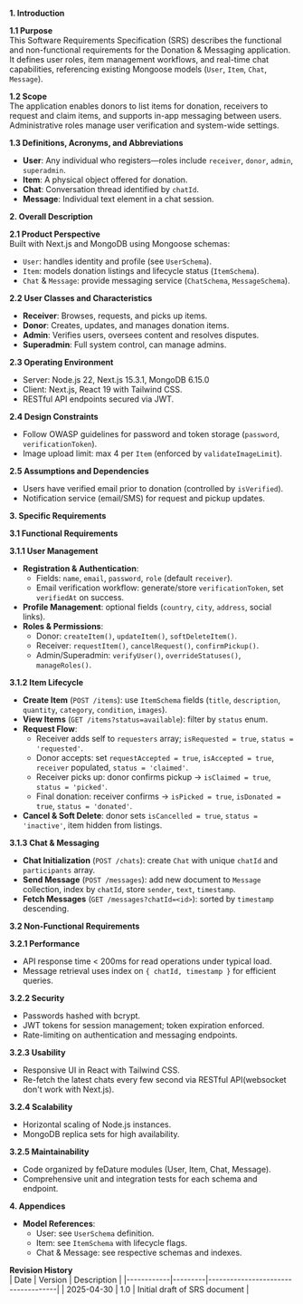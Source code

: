 **1. Introduction**

**1.1 Purpose**  
This Software Requirements Specification (SRS) describes the functional and non-functional requirements for the Donation & Messaging application. It defines user roles, item management workflows, and real-time chat capabilities, referencing existing Mongoose models (`User`, `Item`, `Chat`, `Message`).

**1.2 Scope**  
The application enables donors to list items for donation, receivers to request and claim items, and supports in-app messaging between users. Administrative roles manage user verification and system-wide settings.

**1.3 Definitions, Acronyms, and Abbreviations**

- **User**: Any individual who registers—roles include `receiver`, `donor`, `admin`, `superadmin`.
- **Item**: A physical object offered for donation.
- **Chat**: Conversation thread identified by `chatId`.
- **Message**: Individual text element in a chat session.

**2. Overall Description**

**2.1 Product Perspective**  
Built with Next.js and MongoDB using Mongoose schemas:

- `User`: handles identity and profile (see `UserSchema`).
- `Item`: models donation listings and lifecycle status (`ItemSchema`).
- `Chat` & `Message`: provide messaging service (`ChatSchema`, `MessageSchema`).

**2.2 User Classes and Characteristics**

- **Receiver**: Browses, requests, and picks up items.
- **Donor**: Creates, updates, and manages donation items.
- **Admin**: Verifies users, oversees content and resolves disputes.
- **Superadmin**: Full system control, can manage admins.

**2.3 Operating Environment**

- Server: Node.js 22, Next.js 15.3.1, MongoDB 6.15.0
- Client: Next.js, React 19 with Tailwind CSS.
- RESTful API endpoints secured via JWT.

**2.4 Design Constraints**

- Follow OWASP guidelines for password and token storage (`password`, `verificationToken`).
- Image upload limit: max 4 per `Item` (enforced by `validateImageLimit`).

**2.5 Assumptions and Dependencies**

- Users have verified email prior to donation (controlled by `isVerified`).
- Notification service (email/SMS) for request and pickup updates.

**3. Specific Requirements**

**3.1 Functional Requirements**

**3.1.1 User Management**

- **Registration & Authentication**:
  - Fields: `name`, `email`, `password`, `role` (default `receiver`).
  - Email verification workflow: generate/store `verificationToken`, set `verifiedAt` on success.
- **Profile Management**: optional fields (`country`, `city`, `address`, social links).
- **Roles & Permissions**:
  - Donor: `createItem()`, `updateItem()`, `softDeleteItem()`.
  - Receiver: `requestItem()`, `cancelRequest()`, `confirmPickup()`.
  - Admin/Superadmin: `verifyUser()`, `overrideStatuses()`, `manageRoles()`.

**3.1.2 Item Lifecycle**

- **Create Item** (`POST /items`): use `ItemSchema` fields (`title`, `description`, `quantity`, `category`, `condition`, `images`).
- **View Items** (`GET /items?status=available`): filter by `status` enum.
- **Request Flow**:
  - Receiver adds self to `requesters` array; `isRequested = true`, `status = 'requested'`.
  - Donor accepts: set `requestAccepted = true`, `isAccepted = true`, `receiver` populated, `status = 'claimed'`.
  - Receiver picks up: donor confirms pickup → `isClaimed = true`, `status = 'picked'`.
  - Final donation: receiver confirms → `isPicked = true`, `isDonated = true`, `status = 'donated'`.
- **Cancel & Soft Delete**: donor sets `isCancelled = true`, `status = 'inactive'`, item hidden from listings.

**3.1.3 Chat & Messaging**

- **Chat Initialization** (`POST /chats`): create `Chat` with unique `chatId` and `participants` array.
- **Send Message** (`POST /messages`): add new document to `Message` collection, index by `chatId`, store `sender`, `text`, `timestamp`.
- **Fetch Messages** (`GET /messages?chatId=<id>`): sorted by `timestamp` descending.

**3.2 Non-Functional Requirements**

**3.2.1 Performance**

- API response time < 200ms for read operations under typical load.
- Message retrieval uses index on `{ chatId, timestamp }` for efficient queries.

**3.2.2 Security**

- Passwords hashed with bcrypt.
- JWT tokens for session management; token expiration enforced.
- Rate-limiting on authentication and messaging endpoints.

**3.2.3 Usability**

- Responsive UI in React with Tailwind CSS.
- Re-fetch the latest chats every few second via RESTful API(websocket don't work with Next.js).

**3.2.4 Scalability**

- Horizontal scaling of Node.js instances.
- MongoDB replica sets for high availability.

**3.2.5 Maintainability**

- Code organized by feDature modules (User, Item, Chat, Message).
- Comprehensive unit and integration tests for each schema and endpoint.

**4. Appendices**

- **Model References**:
  - User: see `UserSchema` definition.
  - Item: see `ItemSchema` with lifecycle flags.
  - Chat & Message: see respective schemas and indexes.

**Revision History**  
| Date | Version | Description |
|------------|---------|------------------------------------|
| 2025-04-30 | 1.0 | Initial draft of SRS document |

